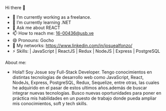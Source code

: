 Hi there 👋

- 🔭 I’m currently working as a freelance.
- 🌱 I’m currently learning .NET
- 💬 Ask me about REACT
- 📫 How to reach me: 16-00436@usb.ve
- 😄 Pronouns: Gocho
- 💾 My networks: https://www.linkedin.com/in/josuealfonzo/
- ⚡ Skills:  | JavaScript | ReactJS | Redux | NodeJS | Express | PostgreSQL

About me:

 - Hola!! Soy Josue soy Full-Stack Developer. Tengo conocimientos en distintas tecnologías de desarrollo web como JavaScript, React, NodeJs, Express, PostgreSQL, Redux, Sequelize, entre otras, las cuales he adquirido en el pasar de estos ultimos años.además de buscar integrar nuevas tecnologías.
Busco nuevas oportunidades para poner en práctica mis habilidades en un puesto de trabajo donde pueda ampliar mis conocimientos, soft y tech skills.
